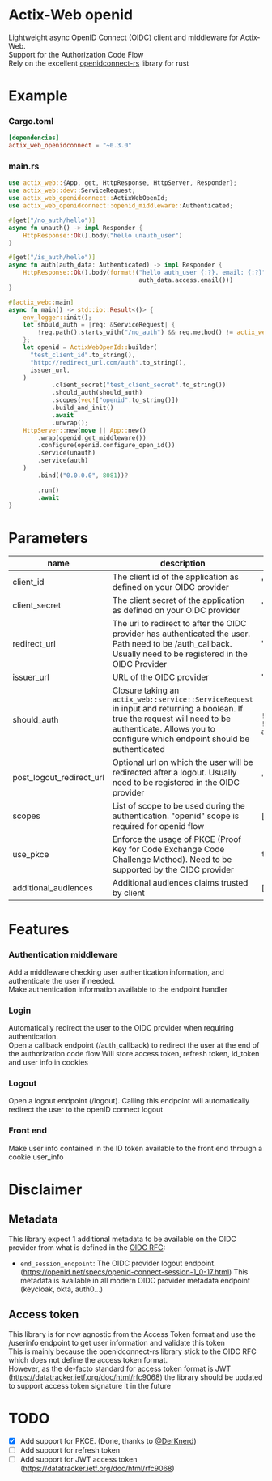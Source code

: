 # Actix-Web openid

Lightweight async OpenID Connect (OIDC) client and middleware for Actix-Web.  
Support for the Authorization Code Flow  
Rely on the excellent [openidconnect-rs](https://github.com/ramosbugs/openidconnect-rs) library for rust

# Example

### Cargo.toml

```toml
[dependencies]
actix_web_openidconnect = "~0.3.0"
```

### main.rs

```rust  
use actix_web::{App, get, HttpResponse, HttpServer, Responder};
use actix_web::dev::ServiceRequest;
use actix_web_openidconnect::ActixWebOpenId;
use actix_web_openidconnect::openid_middleware::Authenticated;

#[get("/no_auth/hello")]
async fn unauth() -> impl Responder {
    HttpResponse::Ok().body("hello unauth_user")
}

#[get("/is_auth/hello")]
async fn auth(auth_data: Authenticated) -> impl Responder {
    HttpResponse::Ok().body(format!("hello auth_user {:?}. email: {:?}", auth_data.access.preferred_username().unwrap(),
                                    auth_data.access.email()))
}

#[actix_web::main]
async fn main() -> std::io::Result<()> {
    env_logger::init();
    let should_auth = |req: &ServiceRequest| {
        !req.path().starts_with("/no_auth") && req.method() != actix_web::http::Method::OPTIONS
    };
    let openid = ActixWebOpenId::builder(
      "test_client_id".to_string(),
      "http://redirect_url.com/auth".to_string(),
      issuer_url,
    )
            .client_secret("test_client_secret".to_string())
            .should_auth(should_auth)
            .scopes(vec!["openid".to_string()])
            .build_and_init()
            .await
            .unwrap();
    HttpServer::new(move || App::new()
        .wrap(openid.get_middleware())
        .configure(openid.configure_open_id())
        .service(unauth)
        .service(auth)
    )
        .bind(("0.0.0.0", 8081))?

        .run()
        .await
}
```  

# Parameters

| name                     | description                                                                                                                                                                                               | Example                                                                                                                        | doc                                                                                                                  |
|--------------------------|-----------------------------------------------------------------------------------------------------------------------------------------------------------------------------------------------------------|--------------------------------------------------------------------------------------------------------------------------------|----------------------------------------------------------------------------------------------------------------------|
| client_id                | The client id of the application as defined on your OIDC provider                                                                                                                                         | "client_id"                                                                                                                    | [keycloak](https://www.keycloak.org/docs/latest/server_admin/#proc-creating-oidc-client_server_administration_guide) |
| client_secret            | The client secret of the application as defined on your OIDC provider                                                                                                                                     | "client_secret"                                                                                                                | [keycloak](https://www.keycloak.org/docs/latest/server_admin/#proc-creating-oidc-client_server_administration_guide) |
| redirect_url             | The uri to redirect to after the OIDC provider has authenticated the user. Path need to be /auth_callback. Usually need to be registered in the OIDC Provider                                             | "http://localhost:8080/auth_callback"                                                                                          | [keycloak](https://www.keycloak.org/docs/latest/server_admin/#con-basic-settings_server_administration_guide)        |
| issuer_url               | URL of the OIDC provider                                                                                                                                                                                  | "https://my_keycloak.com/realms/my_realm"                                                                                      |                                                                                                                      |
| should_auth              | Closure taking an `actix_web::service::ServiceRequest` in input and returning a boolean. If true the request will need to be authenticate. Allows you to configure which endpoint should be authenticated | ``` \|req: &ServiceRequest\| {  !req.path().starts_with("/no_auth") && !req.method() == actix_web::http::Method::OPTIONS };``` |                                                                                                                      |
| post_logout_redirect_url | Optional url on which the user will be redirected after a logout. Usually need to be registered in the OIDC provider                                                                                      | "http://localhost:8080"                                                                                                        | [keycloak](https://www.keycloak.org/docs/latest/server_admin/#con-basic-settings_server_administration_guide)        |
| scopes                   | List of scope to be used during the authentication. "openid" scope is required for openid flow                                                                                                            | [openid, profile, email]                                                                                                       | [keycloak](https://www.keycloak.org/docs/latest/server_admin/#_client_scopes)                                        |
| use_pkce                 | Enforce the usage of PKCE (Proof Key for Code Exchange Code Challenge Method). Need to be supported by the OIDC provider                                                                                  | `true`                                                                                                                         | [keycloak](https://www.keycloak.org/docs/latest/server_admin/#proc-creating-oidc-client_server_administration_guide) |
| additional_audiences     | Additional audiences claims trusted by client                                                                                                                                                             | [myOtherClient1, myOtherClient2]                                                                                               | [keycloak](https://www.keycloak.org/docs/latest/authorization_services/index.html)                                   |

# Features

### Authentication middleware

Add a middleware checking user authentication information, and authenticate the user if needed.  
Make authentication information available to the endpoint handler

### Login

Automatically redirect the user to the OIDC provider when requiring authentication.  
Open a callback endpoint (/auth_callback) to redirect the user at the end of the authorization code flow
Will store access token, refresh token, id_token and user info in cookies

### Logout

Open a logout endpoint (/logout). Calling this endpoint will automatically redirect the user to the openID connect
logout

### Front end

Make user info contained in the ID token available to the front end through a cookie user_info

# Disclaimer

## Metadata

This library expect 1 additional metadata to be available on the OIDC provider from what is defined in
the [OIDC RFC](https://openid.net/specs/openid-connect-discovery-1_0.html#ProviderMetadata):

- `end_session_endpoint`: The OIDC provider logout
  endpoint. (https://openid.net/specs/openid-connect-session-1_0-17.html)
  This metadata is available in all modern OIDC provider metadata endpoint (keycloak, okta, auth0...)

## Access token

This library is for now agnostic from the Access Token format and use the /userinfo endpoint to get user information and
validate this token  
This is mainly because the openidconnect-rs library stick to the OIDC RFC which does not define the access token
format.  
However, as the de-facto standard for access token format is JWT (https://datatracker.ietf.org/doc/html/rfc9068) the
library should be updated to support access token signature it in the future

# TODO

- [x] Add support for PKCE. (Done, thanks to [@DerKnerd](https://github.com/DerKnerd))
- [ ] Add support for refresh token
- [ ] Add support for JWT access token (https://datatracker.ietf.org/doc/html/rfc9068)
